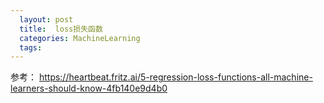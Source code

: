 ```yaml
---
  layout: post
  title:  loss损失函数
  categories: MachineLearning
  tags:
--- 
```



参考：
https://heartbeat.fritz.ai/5-regression-loss-functions-all-machine-learners-should-know-4fb140e9d4b0